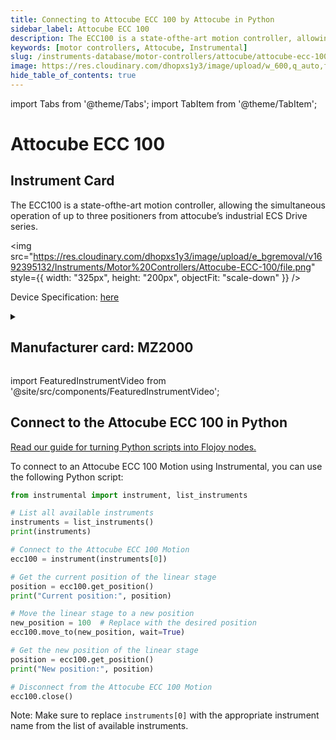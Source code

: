 ```yaml
---
title: Connecting to Attocube ECC 100 by Attocube in Python
sidebar_label: Attocube ECC 100
description: The ECC100 is a state-ofthe-art motion controller, allowing the simultaneous operation of up to three positioners from attocube’s industrial ECS Drive series.
keywords: [motor controllers, Attocube, Instrumental]
slug: /instruments-database/motor-controllers/attocube/attocube-ecc-100
image: https://res.cloudinary.com/dhopxs1y3/image/upload/w_600,q_auto,f_auto/e_bgremoval/v1692395132/Instruments/Motor%20Controllers/Attocube-ECC-100/file.jpg
hide_table_of_contents: true
---
```


import Tabs from '@theme/Tabs';
import TabItem from '@theme/TabItem';

# Attocube ECC 100

## Instrument Card

<div className="flex">

<div>

The ECC100 is a state-ofthe-art motion controller, allowing the simultaneous operation of up to three positioners from attocube’s industrial ECS Drive series.

</div>

<img src="https://res.cloudinary.com/dhopxs1y3/image/upload/e_bgremoval/v1692395132/Instruments/Motor%20Controllers/Attocube-ECC-100/file.png" style={{ width: "325px", height: "200px", objectFit: "scale-down" }} />

</div>

<div className="flex text-center">

<p>Device Specification: <a target="\_blank" href="https://www.attocube.com/application/files/6416/3697/3543/Specifications_ECC100.pdf">here</a></p>

</div>

<details style={{ marginTop: "15px"}}>
<summary><h2>Manufacturer card: MZ2000</h2></summary>

<img src="https://res.cloudinary.com/dhopxs1y3/image/upload/v1692806147/Instruments/Vendor%20Logos/Attocube.png" style={{ width: "100%", height: "170px",objectFit: "scale-down" }} />

**Attocube** is a leading pioneer for nanotechnology solutions in precision motion and nanopositioning applications, cryogenic microscopy,.

<ul>
  <li>Headquarters: Germany</li>
  <li>Yearly Revenue (millions, USD): 14.0</li>
  <li>Vendor Website: <a href="https://www.attocube.com/en">here</a></li>
</ul>
</details>

import FeaturedInstrumentVideo from '@site/src/components/FeaturedInstrumentVideo';

<FeaturedInstrumentVideo category='WIDGET2000' manufacturer='MZ2000'></FeaturedInstrumentVideo>


## Connect to the Attocube ECC 100 in Python

[Read our guide for turning Python scripts into Flojoy nodes.](https://docs.flojoy.ai/custom-nodes/creating-custom-node/)
<Tabs>

<TabItem value="Flojoy" label="Flojoy" className="flojoy-instrument-tabs">

<NodeCardCollection category='WIDGET2000' manufacturer='MZ2000'></NodeCardCollection>

</TabItem>
<TabItem value="Instrumental" label="Instrumental">

To connect to an Attocube ECC 100 Motion using Instrumental, you can use the following Python script:

```python
from instrumental import instrument, list_instruments

# List all available instruments
instruments = list_instruments()
print(instruments)

# Connect to the Attocube ECC 100 Motion
ecc100 = instrument(instruments[0])

# Get the current position of the linear stage
position = ecc100.get_position()
print("Current position:", position)

# Move the linear stage to a new position
new_position = 100  # Replace with the desired position
ecc100.move_to(new_position, wait=True)

# Get the new position of the linear stage
position = ecc100.get_position()
print("New position:", position)

# Disconnect from the Attocube ECC 100 Motion
ecc100.close()
```

Note: Make sure to replace `instruments[0]` with the appropriate instrument name from the list of available instruments.

</TabItem>
</Tabs>